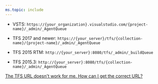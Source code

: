 ```yaml
---
ms.topic: include
---
```


* VSTS: `https://{your_organization}.visualstudio.com/{project-name}/_admin/_AgentQueue`

* TFS 2017 and newer: `https://{your_server}/tfs/{collection-name}/{project-name}/_admin/_AgentQueue`

* TFS 2015 RTM: `http://{your_server}:8080/tfs/_admin/_buildQueue`

* TFS 2015.3: `http://{your_server}:8080/tfs/{collection-name}/_admin/_AgentQueue`

[The TFS URL doesn't work for me. How can I get the correct URL?](../../../organizations/security/websitesettings.md)
